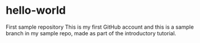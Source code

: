 # hello-world
First sample repository
This is my first GitHub account and this is a sample branch in my sample repo, made as part of the introductory tutorial.


